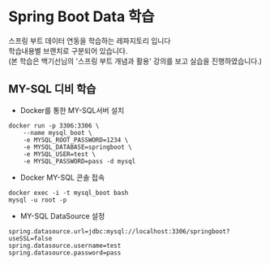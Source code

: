 
# Spring Boot Data 학습  
  
스프링 부트 데이터 연동을 학습하는 레파지토리 입니다  
학습내용별 브랜치로 구분되어 있습니다.  
(본 학습은 백기선님의 '스프링 부트 개념과 활용' 강의를 보고 실습을 진행하였습니다.)  
  
## MY-SQL 디비 학습
  
 - Docker를 통한 MY-SQL서버 설치
>
    docker run -p 3306:3306 \  
    	--name mysql_boot \  
    	-e MYSQL_ROOT_PASSWORD=1234 \  
 		-e MYSQL_DATABASE=springboot \  
   		-e MYSQL_USER=test \  
    	-e MYSQL_PASSWORD=pass -d mysql
				
- Docker MY-SQL 콘솔 접속
> 
	docker exec -i -t mysql_boot bash
	mysql -u root -p

- MY-SQL DataSource 설정
>
    spring.datasource.url=jdbc:mysql://localhost:3306/springboot?		useSSL=false
	spring.datasource.username=test
	spring.datasource.password=pass